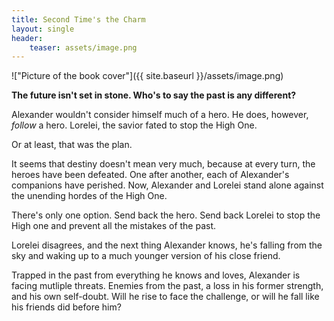 ```yaml
---
title: Second Time's the Charm
layout: single
header: 
    teaser: assets/image.png
---
```

!["Picture of the book cover"]({{ site.baseurl }}/assets/image.png)

**The future isn't set in stone. Who's to say the past is any different?**

Alexander wouldn't consider himself much of a hero. He does, however, *follow* a hero. Lorelei, the savior fated to stop the High One.

Or at least, that was the plan.

It seems that destiny doesn't mean very much, because at every turn, the heroes have been defeated. One after another, each of Alexander's companions have perished. Now, Alexander and Lorelei stand alone against the unending hordes of the High One.

There's only one option. Send back the hero. Send back Lorelei to stop the High one and prevent all the mistakes of the past.

Lorelei disagrees, and the next thing Alexander knows, he's falling from the sky and waking up to a much younger version of his close friend.

Trapped in the past from everything he knows and loves, Alexander is facing mutliple threats. Enemies from the past, a loss in his former strength, and his own self-doubt. Will he rise to face the challenge, or will he fall like his friends did before him?

